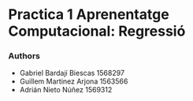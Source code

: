 # Practica 1 Aprenentatge Computacional: Regressió

### Authors
- Gabriel Bardají Biescas 1568297 
- Guillem Martinez Arjona 1563566 
- Adrián Nieto Núñez 1569312 
